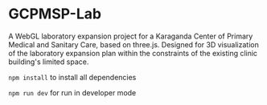 # GCPMSP-Lab
A WebGL laboratory expansion project for a Karaganda Center of Primary Medical and Sanitary Care, based on three.js. Designed for 3D visualization of the laboratory expansion plan within the constraints of the existing clinic building's limited space.

```npm install``` to install all dependencies

```npm run dev``` for run in developer mode
